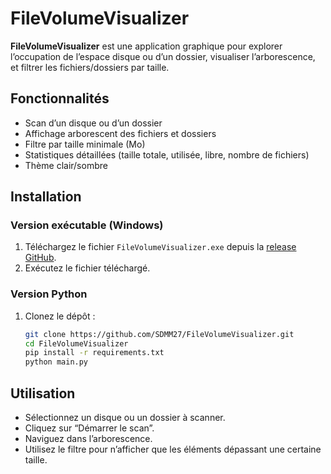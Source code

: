 # FileVolumeVisualizer

**FileVolumeVisualizer** est une application graphique pour explorer l’occupation de l’espace disque ou d’un dossier, visualiser l’arborescence, et filtrer les fichiers/dossiers par taille.

## Fonctionnalités

- Scan d’un disque ou d’un dossier
- Affichage arborescent des fichiers et dossiers
- Filtre par taille minimale (Mo)
- Statistiques détaillées (taille totale, utilisée, libre, nombre de fichiers)
- Thème clair/sombre

## Installation

### Version exécutable (Windows)

1. Téléchargez le fichier `FileVolumeVisualizer.exe` depuis la [release GitHub](https://github.com/SDMM27/FileVolumeVisualizer/releases).
2. Exécutez le fichier téléchargé.

### Version Python

1. Clonez le dépôt :
   ```bash
   git clone https://github.com/SDMM27/FileVolumeVisualizer.git
   cd FileVolumeVisualizer
   pip install -r requirements.txt
   python main.py
   ```

## Utilisation

- Sélectionnez un disque ou un dossier à scanner.
- Cliquez sur “Démarrer le scan”.
- Naviguez dans l’arborescence.
- Utilisez le filtre pour n’afficher que les éléments dépassant une certaine taille.